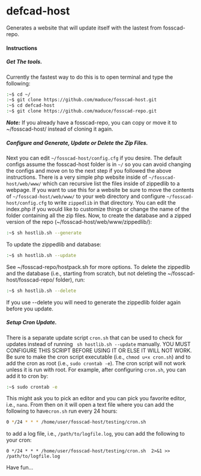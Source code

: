defcad-host
===========

Generates a website that will update itself with the lastest from fosscad-repo.

#### Instructions

##### Get The tools.

Currently the fastest way to do this is to open terminal and type the following:

```bash
:~$ cd ~/
:~$ git clone https://github.com/maduce/fosscad-host.git
:~$ cd defcad-host
:~$ git clone https://github.com/maduce/fosscad-repo.git
```

***Note:*** If you already have a fosscad-repo, you can copy or move it to ~/fosscad-host/ instead of cloning it again.

##### Configure and Generate, Update or Delete the Zip Files.

Next you can edit ```~/fosscad-host/config.cfg``` if you desire.  The default configs assume the fosscad-host folder is in ```~/``` so you can avoid changing the configs and move on to the next step if you followed the above instructions.  There is a very simple php website inside of ```~/fosscad-host/web/www/``` which can recursive list the files inside of zippedlib to a webpage.  If you want to use this for a website be sure to move the contents of ```~/fosscad-host/web/www/``` to your web directory and configure ```~/fosscad-host/config.cfg``` to write ```zippedlib``` in that directory.  You can edit the index.php if you would like to customize things or change the name of the folder containing all the zip files. Now, to create the database and a zipped version of the repo (~/fosscad-host/web/www/zippedlib/):
```bash
:~$ sh hostlib.sh --generate 
```
To update the zippedlib and database:
```bash
:~$ sh hostlib.sh --update
```
See ~/fosscad-repo/hostpack.sh for more options.  To delete the zippedlib and the database (i.e., starting from scratch, but not deleting the ~/fosscad-host/fosscad-repo/ folder), run: 
```bash
:~$ sh hostlib.sh --delete
```
If you use --delete you will need to generate the zippedlib folder again before you update.

##### Setup Cron Update.

There is a separate update script ```cron.sh``` that can be used to check for updates instead of running ``` sh hostlib.sh --update``` manually. YOU MUST CONFIGURE THIS SCRIPT BEFORE USING IT OR ELSE IT WILL NOT WORK.  Be sure to make the cron script executable (i.e., ```chmod u+x cron.sh```) and to add the cron as root (i.e., ```sudo crontab -e```).  The cron script will not work unless it is run with root. For example, after configuring ```cron.sh```, you can add it to cron by:

```bash
:~$ sudo crontab -e
```
This might ask you to pick an editor and you can pick you favorite editor, i.e., ```nano```. From then on it will open a text file where you can add the following to have```cron.sh``` run every 24 hours:

```bash
0 */24 * * * /home/user/fosscad-host/testing/cron.sh
```
to add a log file, i.e., ```/path/to/logfile.log```, you can add the following to your cron:

```0 */24 * * * /home/user/fosscad-host/testing/cron.sh  2>&1 >> /path/to/logfile.log```

Have fun...
